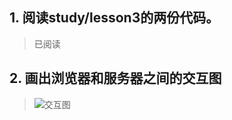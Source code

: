 ## 1. 阅读study/lesson3的两份代码。
>已阅读


## 2. 画出浏览器和服务器之间的交互图
> ![交互图](http://a3.qpic.cn/psb?/V10yXgCs06YSTK/5cLsn2N2hgsjK0DMHrMyKarLy6kXZ3mKcp1oB.XFT60!/b/dG0BAAAAAAAA&bo=gALrAwAAAAARCFU!&rf=viewer_4)